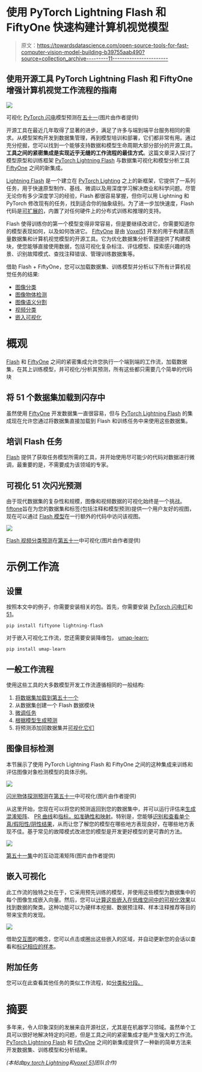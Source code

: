 # 使用 PyTorch Lightning Flash 和 FiftyOne 快速构建计算机视觉模型

> 原文：<https://towardsdatascience.com/open-source-tools-for-fast-computer-vision-model-building-b39755aab490?source=collection_archive---------11----------------------->

## 使用开源工具 PyTorch Lightning Flash 和 FiftyOne 增强计算机视觉工作流程的指南

[![](img/a69d474be3bce6a7a9532a5b13c01100.png)](https://fiftyone.ai)

可视化 [PyTorch 闪电](https://github.com/PyTorchLightning/lightning-flash)模型预测在[五十一](https://fiftyone.ai)(图片由作者提供)

开源工具在最近几年取得了显著的进步，满足了许多与端到端平台服务相同的需求。从模型架构开发到数据集管理，再到模型培训和部署，它们都非常有用。通过充分挖掘，您可以找到一个能够支持数据和模型生命周期大部分部分的开源工具。**工具之间的紧密集成是实现近乎无缝的工作流程的最佳方式**。这篇文章深入探讨了模型原型和训练框架 [PyTorch Lightning Flash](https://github.com/PyTorchLightning/lightning-flash) 与数据集可视化和模型分析工具 [FiftyOne](https://fiftyone.ai/) 之间的新集成。

[Lightning Flash](https://github.com/PyTorchLightning/lightning-flash) 是一个建立在 [PyTorch Lighting](https://github.com/PyTorchLightning/pytorch-lightning) 之上的新框架，它提供了一系列任务，用于快速原型制作、基线、微调以及用深度学习解决商业和科学问题。尽管无论你有多少深度学习的经验，Flash 都很容易掌握，但你可以用 Lightning 和 PyTorch 修改现有的任务，找到适合你的抽象级别。为了进一步加快速度，Flash 代码是[可扩展的](https://github.com/PyTorchLightning/lightning-flash#scalability)，内置了对任何硬件上的分布式训练和推理的支持。

Flash 使得训练你的第一个模型变得非常容易，但是要继续改进它，你需要知道你的模型表现如何，以及如何改进它。 [FiftyOne](https://fiftyone.ai/) 是由 [Voxel51](https://voxel51.com/) 开发的用于构建高质量数据集和计算机视觉模型的开源工具。它为优化数据集分析管道提供了构建模块，使您能够直接使用数据，包括可视化复杂标注、评估模型、探索感兴趣的场景、识别故障模式、查找注释错误、管理训练数据集等。

借助 Flash + FiftyOne，您可以加载数据集、训练模型并分析以下所有计算机视觉任务的结果:

*   [图像分类](https://voxel51.com/docs/fiftyone/integrations/lightning_flash.html#model-training)
*   [图像物体检测](https://voxel51.com/docs/fiftyone/integrations/lightning_flash.html#model-training)
*   [图像语义分割](https://voxel51.com/docs/fiftyone/integrations/lightning_flash.html#model-training)
*   [视频分类](https://voxel51.com/docs/fiftyone/integrations/lightning_flash.html#model-training)
*   [嵌入可视化](https://voxel51.com/docs/fiftyone/integrations/lightning_flash.html#image-embeddings)

# 概观

[Flash](https://github.com/PyTorchLightning/lightning-flash) 和 [FiftyOne](https://fiftyone.ai/) 之间的紧密集成允许您执行一个端到端的工作流，加载数据集，在其上训练模型，并可视化/分析其预测，所有这些都只需要几个简单的代码块

## 将 51 个数据集加载到闪存中

虽然使用 [FiftyOne](https://fiftyone.ai/) 开发数据集一直很容易，但与 [PyTorch Lightning Flash](https://github.com/PyTorchLightning/lightning-flash) 的集成现在允许您通过将数据集直接加载到 Flash 和训练任务中来使用这些数据集。

## 培训 Flash 任务

[Flash](https://github.com/PyTorchLightning/lightning-flash) 提供了获取任务模型所需的工具，并开始使用尽可能少的代码对数据进行微调，最重要的是，不需要成为该领域的专家。

## **可视化 51 次闪光预测**

由于现代数据集的复杂性和规模，图像和视频数据的可视化始终是一个挑战。[fiftone](https://fiftyone.ai/)旨在为您的数据集和标签(包括注释和模型预测)提供一个用户友好的视图，现在可以通过 [Flash 模型](https://github.com/PyTorchLightning/lightning-flash#tasks)在一行额外的代码中访问该视图。

![](img/eb710cacf09c07789e0b4358b610ced8.png)

[Flash 视频分类预测](https://lightning-flash.readthedocs.io/en/latest/reference/video_classification.html)在[第五十一](https://fiftyone.ai/)中可视化(图片由作者提供)

# 示例工作流

## 设置

按照本文中的例子，你需要安装相关的包。首先，你需要安装 [PyTorch 闪电灯](https://lightning-flash.readthedocs.io/en/latest/installation.html)和[51](https://voxel51.com/docs/fiftyone/getting_started/install.html)。

```
pip install fiftyone lightning-flash
```

对于嵌入可视化工作流，您还需要安装降维包， [umap-learn:](https://pypi.org/project/umap-learn/)

```
pip install umap-learn
```

## 一般工作流程

使用这些工具的大多数模型开发工作流遵循相同的一般结构:

1.  [将数据集加载到第五十一个](https://voxel51.com/docs/fiftyone/user_guide/dataset_creation/index.html)
2.  从数据集创建一个 Flash 数据模块
3.  [微调任务](https://github.com/PyTorchLightning/lightning-flash#finetuning)
4.  [根据模型生成预测](https://github.com/PyTorchLightning/lightning-flash#predictions)
5.  将预测添加回数据集并[可视化它们](https://voxel51.com/docs/fiftyone/user_guide/app.html)

## 图像目标检测

本节展示了使用 PyTorch Lightning Flash 和 FiftyOne 之间的这种集成来训练和评估图像对象检测模型的具体示例。

![](img/69273e98c0506df3bb3e9cbaba64e312.png)

[闪光物体探测预测](https://lightning-flash.readthedocs.io/en/latest/reference/object_detection.html)在[第五十一](https://fiftyone.ai/)中可视化(图片由作者提供)

从这里开始，您现在可以将您的预测返回到您的数据集中，并可以运行评估来[生成混淆矩阵](https://voxel51.com/docs/fiftyone/user_guide/plots.html#confusion-matrices)、 [PR 曲线](https://voxel51.com/docs/fiftyone/user_guide/evaluation.html#map-and-pr-curves)和[指标，如准确性和映射](https://voxel51.com/docs/fiftyone/user_guide/evaluation.html)。特别是，您能够[识别和查看单个真/假阳性/阴性结果](https://voxel51.com/docs/fiftyone/user_guide/using_views.html#evaluation-patches)，从而让您了解您的模型在哪些地方表现良好，在哪些地方表现不佳。基于常见的故障模式改进您的模型是开发更好模型的更可靠的方法。

![](img/7bcd7931241a7447191483241387c078.png)

[第五十一集](https://voxel51.com/docs/fiftyone/user_guide/plots.html)中的互动混淆矩阵(图片由作者提供)

## 嵌入可视化

此工作流的独特之处在于，它采用预先训练的模型，并使用这些模型为数据集中的每个图像生成嵌入向量。然后，您可以[计算这些嵌入在低维空间中的可视化效果](https://voxel51.com/docs/fiftyone/tutorials/image_embeddings.html)以找到数据的聚类。这种功能可以为硬样本挖掘、数据预注释、样本注释推荐等目的带来宝贵的发现。

![](img/5627945513c2ea7c6e6dededb6f418a4.png)

借助[交互图](https://voxel51.com/docs/fiftyone/user_guide/plots.html#visualizing-embeddings)的概念，您可以点击或圈出这些嵌入的区域，并自动更新您的会话以查看和[标记相应的样本](https://voxel51.com/docs/fiftyone/user_guide/app.html#tags-and-tagging)。

## 附加任务

您可以在此查看其他任务的类似工作流程，如[分类和分段。](https://voxel51.com/docs/fiftyone/integrations/lightning_flash.html#model-training)

# 摘要

多年来，令人印象深刻的发展来自开源社区，尤其是在机器学习领域。虽然单个工具可以很好地解决特定的问题，但是工具之间的紧密集成才能产生强大的工作流。 [PyTorch Lightning Flash](https://github.com/PyTorchLightning/lightning-flash) 和 [FiftyOne](https://fiftyone.ai/) 之间的新集成提供了一种新的简单方法来开发数据集、训练模型和分析结果。

*(本帖由*[*py torch Lightning*](https://pytorch-lightning.medium.com/)*和*[*voxel 51*](https://medium.com/voxel51)*团队合作)*